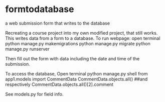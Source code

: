 # formtodatabase
a web submission form that writes to the database

Recreating a course project into my own modified project, that still works. 
This writes data from a form to a database. 
To run webpage:
open terminal
python manage.py makemigrations
python manage.py migrate
python manage.py runserver

Then fill out the form with data including the date and time of the submission. 

To access the database, 
Open terminal
python manage.py shell
from app1.models import CommentData
CommentData.objects.all()
##and respectively
CommentData.objects.all()[2].comment

See models.py for field info. 
